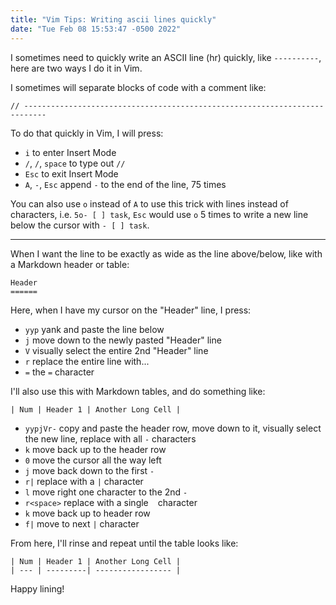 ```yaml
---
title: "Vim Tips: Writing ascii lines quickly"
date: "Tue Feb 08 15:53:47 -0500 2022"
---
```


I sometimes need to quickly write an ASCII line (hr) quickly, like
`----------`, here are two ways I do it in Vim.

I sometimes will separate blocks of code with a comment like:

```
// ---------------------------------------------------------------------------
```

To do that quickly in Vim, I will press:

- `i` to enter Insert Mode
- `/`, `/`, `space` to type out `// `
- `Esc` to exit Insert Mode
- `A`, `-`, `Esc` append `-` to the end of the line, 75 times

You can also use `o` instead of `A` to use this trick with lines instead of
characters, i.e. `5o- [ ] task`, `Esc` would use `o` 5 times to write a new
line below the cursor with `- [ ] task`.

---

When I want the line to be exactly as wide as the line above/below, like with
a Markdown header or table:

```
Header
======
```

Here, when I have my cursor on the "Header" line, I press:

- `yyp` yank and paste the line below
- `j` move down to the newly pasted "Header" line
- `V` visually select the entire 2nd "Header" line
- `r` replace the entire line with...
- `=` the `=` character

I'll also use this with Markdown tables, and do something like:

```
| Num | Header 1 | Another Long Cell |
```

- `yypjVr-` copy and paste the header row, move down to it, visually select
  the new line, replace with all `-` characters
- `k` move back up to the header row
- `0` move the cursor all the way left
- `j` move back down to the first `-`
- `r|` replace with a `|` character
- `l` move right one character to the 2nd `-`
- `r<space>` replace with a single ` ` character
- `k` move back up to header row
- `f|` move to next `|` character

From here, I'll rinse and repeat until the table looks like:


```
| Num | Header 1 | Another Long Cell |
| --- | ---------| ----------------- |
```

Happy lining!
